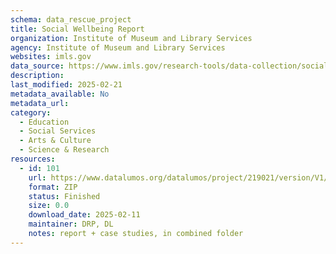 ```yaml
---
schema: data_rescue_project 
title: Social Wellbeing Report
organization: Institute of Museum and Library Services
agency: Institute of Museum and Library Services
websites: imls.gov
data_source: https://www.imls.gov/research-tools/data-collection/social-wellbeing-report
description: 
last_modified: 2025-02-21
metadata_available: No
metadata_url: 
category:
  - Education 
  - Social Services 
  - Arts & Culture 
  - Science & Research 
resources:
  - id: 101
    url: https://www.datalumos.org/datalumos/project/219021/version/V1/view
    format: ZIP
    status: Finished
    size: 0.0
    download_date: 2025-02-11
    maintainer: DRP, DL
    notes: report + case studies, in combined folder
---
```

